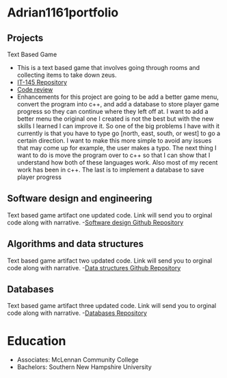 # Adrian1161portfolio

## Projects

  Text Based Game
- This is a text based game that involves going through rooms and collecting items to take down zeus.
- [IT-145 Repository](https://github.com/Adrian1161/IT-145)
- [Code review](https://youtu.be/yAwPEr1xpZg)
- Enhancements for this project are going to be add a better game menu, convert the program into c++, and add a database to store player game progress so they can continue where they left off at. I want to add a better menu the original one I created is not the best but with the new skills I learned I can improve it. So one of the big problems I have with it currently is that you have to type go [north, east, south, or west] to go a certain direction. I want to make this more simple to avoid any issues that may come up for example, the user makes a typo. The next thing I want to do is move the program over to c++ so that I can show that I understand how both of these languages work. Also most of my recent work has been in c++. The last is to implement a database to save player progress



## Software design and engineering 
  Text based game artifact one updated code. Link will send you to orginal code along with narrative.
  -[Software design Github Repository](https://github.com/Adrian1161/CS-499-Software-Design)

## Algorithms and data structures 
   Text based game artifact two updated code. Link will send you to orginal code along with narrative.
  -[Data structures Github Repository](https://github.com/Adrian1161/CS-499-Algorithms-Data-Structures)
   
## Databases 
  Text based game artifact three updated code. Link will send you to orginal code along with narrative.
  -[Databases Repository](https://github.com/Adrian1161/CS-499-Databases)
  
# Education
- Associates: McLennan Community College
- Bachelors: Southern New Hampshire University
